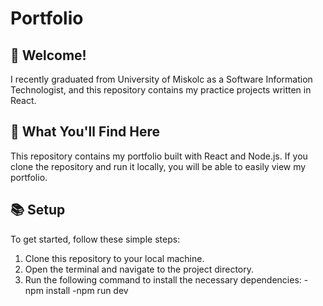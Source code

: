 # Portfolio

## 🎉 Welcome!

I recently graduated from University of Miskolc as a Software Information Technologist, and this repository contains my practice projects written in React.

## 🚀 What You'll Find Here

This repository contains my portfolio built with React and Node.js. If you clone the repository and run it locally, you will be able to easily view my portfolio.

## 📚 Setup

To get started, follow these simple steps:

1. Clone this repository to your local machine.
2. Open the terminal and navigate to the project directory.
3. Run the following command to install the necessary dependencies:
	-npm install
	-npm run dev
